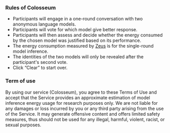 ### Rules of Colosseum
- Participants will engage in a one-round conversation with two anonymous language models.
- Participants will vote for which model give better response.
- Participants will then assess and decide whether the energy consumed by the chosen model was justified based on its performance.
- The energy consumption measured by [Zeus](https://ml.energy/zeus) is for the single-round model inference.
- The identities of the two models will only be revealed after the participant's second vote.
- Click “Clear” to start over.


### Term of use
By using our service (Colosseum), you agree to these Terms of Use and accept that the Service provides an approximate estimation of model inference energy usage for research purposes only. We are not liable for any damages or loss incurred by you or any third party arising from the use of the Service. It may generate offensive content and offers limited safety measures, thus should not be used for any illegal, harmful, violent, racist, or sexual purposes.

